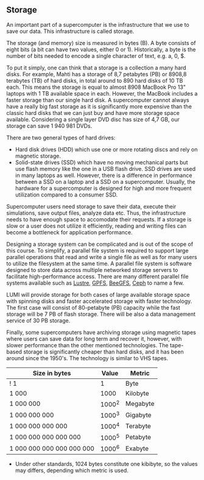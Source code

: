 ## Storage

An important part of a supercomputer is the infrastructure that we use to save our data. This infrastructure is called storage.

The storage (and memory) size is measured in bytes (B). A byte consists of eight bits (a bit can have two values, either 0 or 1). Historically, a byte is the 
number of bits needed to encode a single character of text, e.g. a, 0, $.

To put it simply, one can think that a storage is a collection a many hard disks. For example, Mahti has a storage of 8,7 petabytes (PB) or 8908,8 terabytes (TB) of hard disks, in total around to 890 hard disks of 10 TB each. This means the storage is equal to almost 8908 MacBook Pro 13" laptops with 1 TB available space in each. However, the MacBook includes a faster storage than our single hard disk. A supercomputer cannot always have a really big fast storage as it is significantly more expensive than the classic hard disks that we can just buy and have more storage space available. Considering a single layer DVD disc has size of 4,7 GB, our storage can save 1 940 981 DVDs.

There are two general types of hard drives:
* Hard disk drives (HDD) which use one or more rotating discs and rely on magnetic storage.
* Solid-state drives (SSD) which have no moving mechanical parts but use flash memory like the one in a USB flash drive. SSD drives are used in many laptops as well. However, there is a difference in performance between a SSD on a laptop and a SSD on a supercomputer. Usually, the hardware for a supercomputer is designed for high and more frequent utilization compared to a consumer SSD.

Supercomputer users need storage to save their data, execute their simulations, save output files, analyze data etc. Thus, the infrastructure needs to have enough space to accomodate their requests. If a storage is slow or a user does not utilize it efficiently, reading and writing files can become a bottleneck for application performance.

Designing a storage system can be complicated and is out of the scope of this course. To simplify, a parallel file system is required to support large parallel operations that read and write a single file as well as for many users to utilize the filesystem at the same time. A parallel file system is software designed to store data across multiple networked storage servers to facilitate high-performance access. There are many different parallel file systems available such as [Lustre](https://en.wikipedia.org/wiki/Lustre_(file_system)), [GPFS](https://en.wikipedia.org/wiki/GPFS), [BeeGFS](https://en.wikipedia.org/wiki/BeeGFS), [Ceph](https://en.wikipedia.org/wiki/Ceph_(software)) to name a few.

LUMI will provide storage for both cases of large available storage space with spinning disks and faster accelerated storage with faster technology. The first case will consist of 80-petabyte (PB) capacity while the fast storage will be 7 PB of flash storage. There will be also a data management service of 30 PB storage.

Finally, some supercomputers have archiving storage using magnetic tapes where users can save data for long term and recover it, however, with slower performance than the other mentioned technologies. The tape-based storage is significantly cheaper than hard disks, and it has been around since the 1950's. The technology is similar to VHS tapes.

|Size in bytes                |  Value              |   Metric  | 
|-----------------------------|---------------------|-----------|
! 1                           |   1                 | Byte      |
| 1 000                       |   1000              | Kilobyte  |  
| 1 000 000                   |   1000<sup>2</sup>  | Megabyte  |  
| 1 000 000 000               |   1000<sup>3</sup>  | Gigabyte  |  
| 1 000 000 000 000           |   1000<sup>4</sup>  | Terabyte  |  
| 1 000 000 000 000 000       |   1000<sup>5</sup>  | Petabyte  |  
| 1 000 000 000 000 000 000   |   1000<sup>6</sup>  | Exabyte   |  

* Under other standards, 1024 bytes constitute one kibibyte, so the values may differs, depending which metric is used. 
